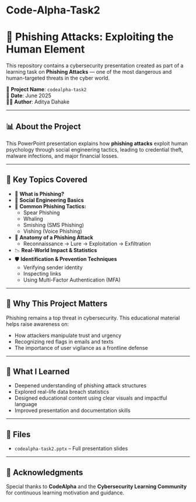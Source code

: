 # Code-Alpha-Task2
# 🎯 Phishing Attacks: Exploiting the Human Element

This repository contains a cybersecurity presentation created as part of a learning task on **Phishing Attacks** — one of the most dangerous and human-targeted threats in the cyber world.

📁 **Project Name**: `codealpha-task2`  
📅 **Date**: June 2025  
👨‍💻 **Author**: Aditya Dahake

---

## 📊 About the Project

This PowerPoint presentation explains how **phishing attacks** exploit human psychology through social engineering tactics, leading to credential theft, malware infections, and major financial losses.

---

## 📌 Key Topics Covered

- 🔐 **What is Phishing?**
- 🧠 **Social Engineering Basics**
- 🎯 **Common Phishing Tactics:**
  - Spear Phishing
  - Whaling
  - Smishing (SMS Phishing)
  - Vishing (Voice Phishing)
- 🧩 **Anatomy of a Phishing Attack**
  - Reconnaissance → Lure → Exploitation → Exfiltration
- 📉 **Real-World Impact & Statistics**
- 🛡️ **Identification & Prevention Techniques**
  - Verifying sender identity
  - Inspecting links
  - Using Multi-Factor Authentication (MFA)

---


## 🔐 Why This Project Matters

Phishing remains a top threat in cybersecurity. This educational material helps raise awareness on:
- How attackers manipulate trust and urgency  
- Recognizing red flags in emails and texts  
- The importance of user vigilance as a frontline defense

---

## 🧠 What I Learned

- Deepened understanding of phishing attack structures  
- Explored real-life data breach statistics  
- Designed educational content using clear visuals and impactful language  
- Improved presentation and documentation skills

---

## 📁 Files

- `codealpha-task2.pptx` – Full presentation slides

---


## 🙌 Acknowledgments

Special thanks to **CodeAlpha** and the **Cybersecurity Learning Community** for continuous learning motivation and guidance.

